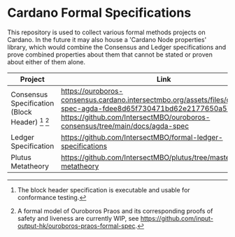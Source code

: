 # Cardano Formal Specifications

This repository is used to collect various formal methods projects on Cardano. In the future it may also house a 'Cardano Node properties' library, which would combine the Consensus and Ledger specifications and prove combined properties about them that cannot be stated or proven about either of them alone.

| Project                                          | Link                                                                                                                       |
|--------------------------------------------------|----------------------------------------------------------------------------------------------------------------------------|
| Consensus Specification (Block Header) [^1] [^2] | https://ouroboros-consensus.cardano.intersectmbo.org/assets/files/consensus-spec-agda-fdee8d65f730471bd62e2177650a579d.pdf https://github.com/IntersectMBO/ouroboros-consensus/tree/main/docs/agda-spec |
| Ledger Specification                             | https://github.com/IntersectMBO/formal-ledger-specifications                                                               |
| Plutus Metatheory                                | https://github.com/IntersectMBO/plutus/tree/master/plutus-metatheory                                                       |

[^1]: The block header specification is executable and usable for conformance testing.

[^2]: A formal model of Ouroboros Praos and its corresponding proofs of safety and liveness are currently WIP, see https://github.com/input-output-hk/ouroboros-praos-formal-spec.
